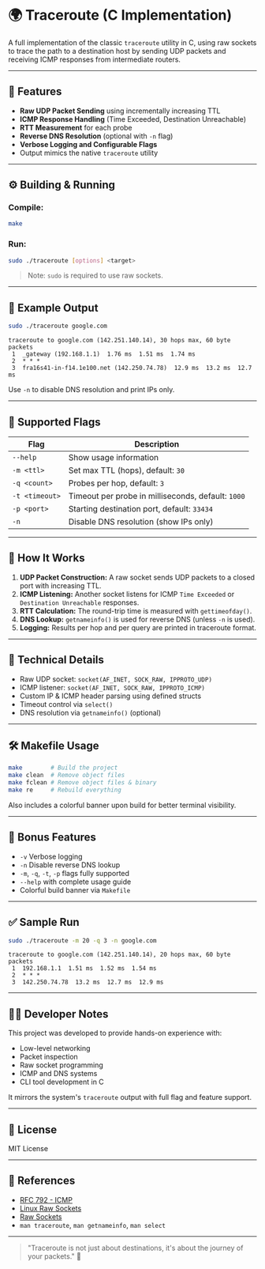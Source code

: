 # 🌍 Traceroute (C Implementation)

A full implementation of the classic `traceroute` utility in C, using raw sockets to trace the path to a destination host by sending UDP packets and receiving ICMP responses from intermediate routers.

---

## 🚀 Features

- **Raw UDP Packet Sending** using incrementally increasing TTL
- **ICMP Response Handling** (Time Exceeded, Destination Unreachable)
- **RTT Measurement** for each probe
- **Reverse DNS Resolution** (optional with `-n` flag)
- **Verbose Logging and Configurable Flags**
- Output mimics the native `traceroute` utility

---

## ⚙️ Building & Running

### Compile:
```bash
make
```

### Run:
```bash
sudo ./traceroute [options] <target>
```

> Note: `sudo` is required to use raw sockets.

---

## 🧪 Example Output

```bash
sudo ./traceroute google.com
```
```
traceroute to google.com (142.251.140.14), 30 hops max, 60 byte packets
 1  _gateway (192.168.1.1)  1.76 ms  1.51 ms  1.74 ms  
 2  * * *  
 3  fra16s41-in-f14.1e100.net (142.250.74.78)  12.9 ms  13.2 ms  12.7 ms  
```
Use `-n` to disable DNS resolution and print IPs only.

---

## 🧩 Supported Flags

| Flag           | Description                                         |
|----------------|-----------------------------------------------------|
| `--help`       | Show usage information                              |
| `-m <ttl>`     | Set max TTL (hops), default: `30`                   |
| `-q <count>`   | Probes per hop, default: `3`                        |
| `-t <timeout>` | Timeout per probe in milliseconds, default: `1000` |
| `-p <port>`    | Starting destination port, default: `33434`         |
| `-n`           | Disable DNS resolution (show IPs only)              |

---

## 🧠 How It Works

1. **UDP Packet Construction:** A raw socket sends UDP packets to a closed port with increasing TTL.
2. **ICMP Listening:** Another socket listens for ICMP `Time Exceeded` or `Destination Unreachable` responses.
3. **RTT Calculation:** The round-trip time is measured with `gettimeofday()`.
4. **DNS Lookup:** `getnameinfo()` is used for reverse DNS (unless `-n` is used).
5. **Logging:** Results per hop and per query are printed in traceroute format.

---

## 🧵 Technical Details

- Raw UDP socket: `socket(AF_INET, SOCK_RAW, IPPROTO_UDP)`
- ICMP listener: `socket(AF_INET, SOCK_RAW, IPPROTO_ICMP)`
- Custom IP & ICMP header parsing using defined structs
- Timeout control via `select()`
- DNS resolution via `getnameinfo()` (optional)

---

## 🛠️ Makefile Usage

```bash
make        # Build the project
make clean  # Remove object files
make fclean # Remove object files & binary
make re     # Rebuild everything
```

Also includes a colorful banner upon build for better terminal visibility.

---

## 🎁 Bonus Features

- `-v` Verbose logging
- `-n` Disable reverse DNS lookup
- `-m`, `-q`, `-t`, `-p` flags fully supported
- `--help` with complete usage guide
- Colorful build banner via `Makefile`

---

## ✅ Sample Run

```bash
sudo ./traceroute -m 20 -q 3 -n google.com
```
```
traceroute to google.com (142.251.140.14), 20 hops max, 60 byte packets
 1  192.168.1.1  1.51 ms  1.52 ms  1.54 ms
 2  * * *
 3  142.250.74.78  13.2 ms  12.7 ms  12.9 ms
```

---

## 👨‍💻 Developer Notes

This project was developed to provide hands-on experience with:

- Low-level networking
- Packet inspection
- Raw socket programming
- ICMP and DNS systems
- CLI tool development in C

It mirrors the system's `traceroute` output with full flag and feature support.

---

## 📜 License

MIT License

---

## 🔗 References

- [RFC 792 - ICMP](https://tools.ietf.org/html/rfc792)
- [Linux Raw Sockets](https://man7.org/linux/man-pages/man7/raw.7.html)
- [Raw Sockets](https://medium.com/@erdogancayir/raw-socketler-kullan%C4%B1m%C4%B1-raw-sockets-89f65d8ce063)
- `man traceroute`, `man getnameinfo`, `man select`

---

> "Traceroute is not just about destinations, it's about the journey of your packets." 🚀


